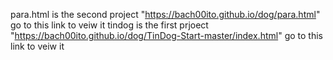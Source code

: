 para.html is the second project "https://bach00ito.github.io/dog/para.html" go to this link to veiw it
tindog is the first prjoect "https://bach00ito.github.io/dog/TinDog-Start-master/index.html" go to this link to veiw it
